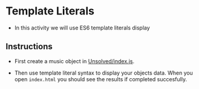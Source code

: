 # Template Literals

- In this activity we will use ES6 template literals display

## Instructions

- First create a music object in [Unsolved/index.js](Unsolved/index.js).

- Then use template literal syntax to display your objects data. When you open `index.html` you should see the results if completed succesfully.
